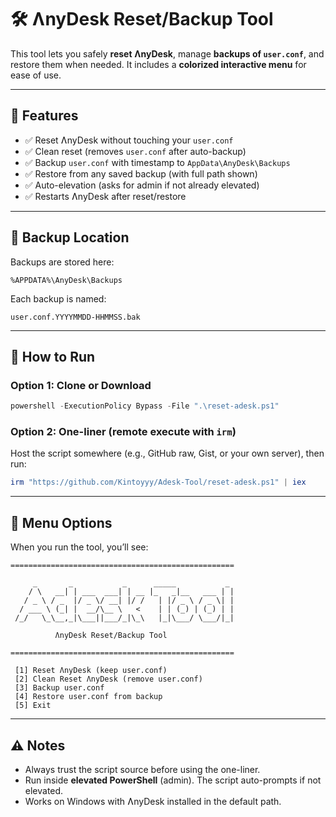# 🛠 ɅnyDesk Reset/Backup Tool

This tool lets you safely **reset ɅnyDesk**, manage **backups of `user.conf`**, and restore them when needed.
It includes a **colorized interactive menu** for ease of use.

---

## 📌 Features

* ✅ Reset ɅnyDesk without touching your `user.conf`
* ✅ Clean reset (removes `user.conf` after auto-backup)
* ✅ Backup `user.conf` with timestamp to `AppData\AnyDesk\Backups`
* ✅ Restore from any saved backup (with full path shown)
* ✅ Auto-elevation (asks for admin if not already elevated)
* ✅ Restarts ɅnyDesk after reset/restore

---

## 📂 Backup Location

Backups are stored here:

```
%APPDATA%\AnyDesk\Backups
```

Each backup is named:

```
user.conf.YYYYMMDD-HHMMSS.bak
```

---

## 🚀 How to Run

### Option 1: Clone or Download

```powershell
powershell -ExecutionPolicy Bypass -File ".\reset-adesk.ps1"
```

### Option 2: One-liner (remote execute with `irm`)

Host the script somewhere (e.g., GitHub raw, Gist, or your own server), then run:

```powershell
irm "https://github.com/Kintoyyy/Adesk-Tool/reset-adesk.ps1" | iex
```
---

## 📜 Menu Options

When you run the tool, you’ll see:

```
==================================================
                                                                
     _       _           _      _____           _ 
    / \   __| | ___  ___| | __ |_   _|__   ___ | |
   / _ \ / _  |/ _ \/ __| |/ /   | |/ _ \ / _ \| |
  / ___ \ (_| |  __/\__ \   <    | | (_) | (_) | |
 /_/   \_\__,_|\___||___/_|\_\   |_|\___/ \___/|_|
                                                  
          ɅnyDesk Reset/Backup Tool               
                                                  
==================================================

 [1] Reset ɅnyDesk (keep user.conf)
 [2] Clean Reset ɅnyDesk (remove user.conf)
 [3] Backup user.conf
 [4] Restore user.conf from backup
 [5] Exit
```

---

## ⚠️ Notes

* Always trust the script source before using the one-liner.
* Run inside **elevated PowerShell** (admin). The script auto-prompts if not elevated.
* Works on Windows with ɅnyDesk installed in the default path.
